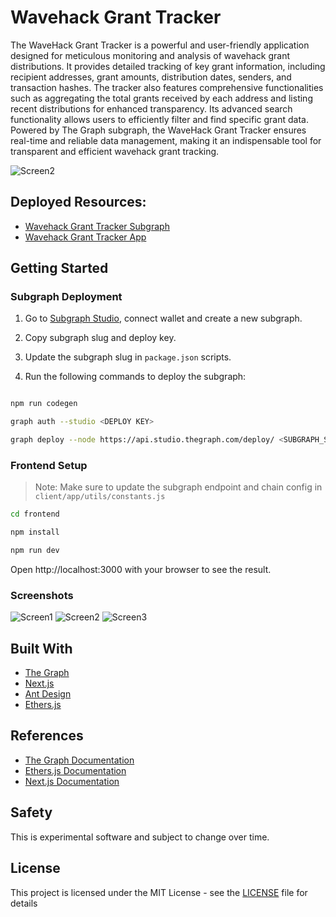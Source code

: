 # Wavehack Grant Tracker

The WaveHack Grant Tracker is a powerful and user-friendly application designed for meticulous monitoring and analysis of wavehack grant distributions. It provides detailed tracking of key grant information, including recipient addresses, grant amounts, distribution dates, senders, and transaction hashes. The tracker also features comprehensive functionalities such as aggregating the total grants received by each address and listing recent distributions for enhanced transparency. Its advanced search functionality allows users to efficiently filter and find specific grant data. Powered by The Graph subgraph, the WaveHack Grant Tracker ensures real-time and reliable data management, making it an indispensable tool for transparent and efficient wavehack grant tracking.

![Screen2](https://github.com/user-attachments/assets/b4627a1c-cb7c-49b7-b0c1-c4991c0924b5)

## Deployed Resources:

- [Wavehack Grant Tracker Subgraph](https://api.studio.thegraph.com/query/18583/wavehack-grant-tracker/version/latest)
- [Wavehack Grant Tracker App](https://wavehack-grant-tracker.vercel.app/)

## Getting Started

### Subgraph Deployment

1. Go to [Subgraph Studio](https://thegraph.com/studio), connect wallet and create a new subgraph.

2. Copy subgraph slug and deploy key.

3. Update the subgraph slug in `package.json` scripts.

4. Run the following commands to deploy the subgraph:

```bash

npm run codegen

graph auth --studio <DEPLOY KEY>

graph deploy --node https://api.studio.thegraph.com/deploy/ <SUBGRAPH_SLUG>

```

### Frontend Setup

> Note: Make sure to update the subgraph endpoint and chain config in `client/app/utils/constants.js`

```bash
cd frontend

npm install

npm run dev

```

Open http://localhost:3000 with your browser to see the result.

### Screenshots

![Screen1](https://github.com/user-attachments/assets/ebca5b54-4496-4d2a-bad9-9574280f6365)
![Screen2](https://github.com/user-attachments/assets/b4627a1c-cb7c-49b7-b0c1-c4991c0924b5)
![Screen3](https://github.com/user-attachments/assets/da8ce578-05ee-4c28-a57a-23ec5bc0756c)

## Built With

- [The Graph](https://thegraph.com/)
- [Next.js](https://nextjs.org/)
- [Ant Design](https://ant.design/)
- [Ethers.js](https://docs.ethers.io/v5/)

## References

- [The Graph Documentation](https://thegraph.com/docs/en/)
- [Ethers.js Documentation](https://docs.ethers.io/v5/)
- [Next.js Documentation](https://nextjs.org/docs/getting-started)

## Safety

This is experimental software and subject to change over time.

## License

This project is licensed under the MIT License - see the [LICENSE](LICENSE) file for details
